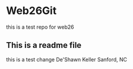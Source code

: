 # Web26Git
this is a test repo for web26

## This is a readme file
this is a test change
De'Shawn Keller Sanford, NC